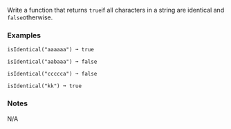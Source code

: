 Write a function that returns `true`if all characters in a string are identical and `false`otherwise.

### Examples

    isIdentical("aaaaaa") ➞ true

    isIdentical("aabaaa") ➞ false

    isIdentical("ccccca") ➞ false

    isIdentical("kk") ➞ true

### Notes

N/A
